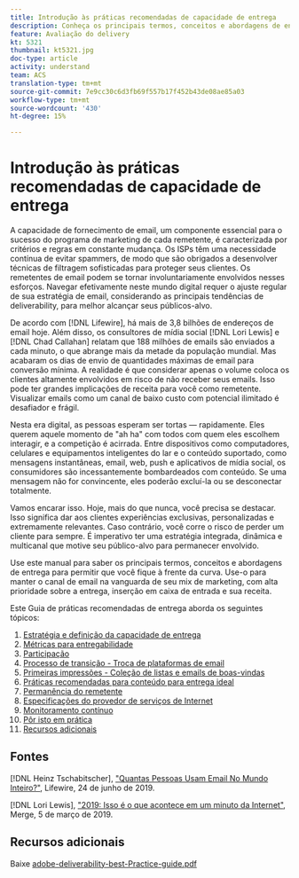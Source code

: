 ```yaml
---
title: Introdução às práticas recomendadas de capacidade de entrega
description: Conheça os principais termos, conceitos e abordagens de entrega para garantir o sucesso do seu programa de marketing.
feature: Avaliação do delivery
kt: 5321
thumbnail: kt5321.jpg
doc-type: article
activity: understand
team: ACS
translation-type: tm+mt
source-git-commit: 7e9cc30c6d3fb69f557b17f452b43de08ae85a03
workflow-type: tm+mt
source-wordcount: '430'
ht-degree: 15%

---
```



# Introdução às práticas recomendadas de capacidade de entrega

A capacidade de fornecimento de email, um componente essencial para o sucesso do programa de marketing de cada remetente, é caracterizada por critérios e regras em constante mudança. Os ISPs têm uma necessidade contínua de evitar spammers, de modo que são obrigados a desenvolver técnicas de filtragem sofisticadas para proteger seus clientes. Os remetentes de email podem se tornar involuntariamente envolvidos nesses esforços. Navegar efetivamente neste mundo digital requer o ajuste regular de sua estratégia de email, considerando as principais tendências de deliverability, para melhor alcançar seus públicos-alvo.

De acordo com [!DNL Lifewire], há mais de 3,8 bilhões de endereços de email hoje. Além disso, os consultores de mídia social [!DNL Lori Lewis] e [!DNL Chad Callahan] relatam que 188 milhões de emails são enviados a cada minuto, o que abrange mais da metade da população mundial. Mas acabaram os dias de envio de quantidades máximas de email para conversão mínima. A realidade é que considerar apenas o volume coloca os clientes altamente envolvidos em risco de não receber seus emails. Isso pode ter grandes implicações de receita para você como remetente. Visualizar emails como um canal de baixo custo com potencial ilimitado é desafiador e frágil.

Nesta era digital, as pessoas esperam ser tortas — rapidamente. Eles querem aquele momento de &quot;ah ha&quot; com todos com quem eles escolhem interagir, e a competição é acirrada. Entre dispositivos como computadores, celulares e equipamentos inteligentes do lar e o conteúdo suportado, como mensagens instantâneas, email, web, push e aplicativos de mídia social, os consumidores são incessantemente bombardeados com conteúdo. Se uma mensagem não for convincente, eles poderão excluí-la ou se desconectar totalmente.

Vamos encarar isso. Hoje, mais do que nunca, você precisa se destacar. Isso significa dar aos clientes experiências exclusivas, personalizadas e extremamente relevantes. Caso contrário, você corre o risco de perder um cliente para sempre. É imperativo ter uma estratégia integrada, dinâmica e multicanal que motive seu público-alvo para permanecer envolvido.

Use este manual para saber os principais termos, conceitos e abordagens de entrega para permitir que você fique à frente da curva. Use-o para manter o canal de email na vanguarda de seu mix de marketing, com alta prioridade sobre a entrega, inserção em caixa de entrada e sua receita.

Este Guia de práticas recomendadas de entrega aborda os seguintes tópicos:

1. [Estratégia e definição da capacidade de entrega](/help/deliverability-strategy-and-definition.md)
2. [Métricas para entregabilidade](/help/metrics/metrics-overview.md)
3. [Participação](/help/engagement.md)
4. [Processo de transição - Troca de plataformas de email](/help/transition-process/switching-email-platforms.md)
5. [Primeiras impressões - Coleção de listas e emails de boas-vindas](/help/first-impressions/address-collection-and-list-growth.md)
6. [Práticas recomendadas para conteúdo para entrega ideal](/help/content-best-practices-for-optimal-delivery.md)
7. [Permanência do remetente](/help/sender-permanence.md)
8. [Especificações do provedor de serviços de Internet](/help/internet-service-provider-specifics/overview.md)
9. [Monitoramento contínuo](/help/ongoing-monitoring.md)
10. [Pôr isto em prática](/help/putting-it-in-practice/how-to-reach-success.md)
11. [Recursos adicionais](/help/additional-resources/general-resources.md)

## Fontes

[!DNL Heinz Tschabitscher],  [&quot;Quantas Pessoas Usam Email No Mundo Inteiro?&quot;](https://www.lifewire.com/how-many-email-users-are-there-1171213), Lifewire, 24 de junho de 2019.

[!DNL Lori Lewis],  [&quot;2019: Isso é o que acontece em um minuto da Internet&quot;](https://www.allaccess.com/merge/archive/29580/2019-this-is-what-happens-in-an-internet-minute), Merge, 5 de março de 2019.

## Recursos adicionais

Baixe [adobe-deliverability-best-Practice-guide.pdf](/help/assets/adobe-deliverability-best-practice-guide.pdf)
